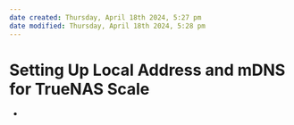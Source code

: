 ```yaml
---
date created: Thursday, April 18th 2024, 5:27 pm
date modified: Thursday, April 18th 2024, 5:28 pm
---
```


# Setting Up Local Address and mDNS for TrueNAS Scale
- 